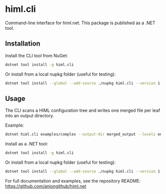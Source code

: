 # himl.cli

Command-line interface for himl.net. This package is published as a .NET tool.

## Installation

Install the CLI tool from NuGet:

```bash
dotnet tool install -g himl.cli
```

Or install from a local nupkg folder (useful for testing):

```bash
dotnet tool install --global --add-source ./nupkg himl.cli --version 1.0.0
```

## Usage

The CLI scans a HIML configuration tree and writes one merged file per leaf into an output directory.

Example:

```bash
dotnet himl.cli examples/complex --output-dir merged_output --levels env region cluster
```

Install as a .NET tool:

```bash
dotnet tool install -g himl.cli
```

Or install from a local nupkg folder (useful for testing):

```bash
dotnet tool install --global --add-source ./nupkg himl.cli --version 1.0.0
```

For full documentation and examples, see the repository README: https://github.com/aniongithub/himl.net
